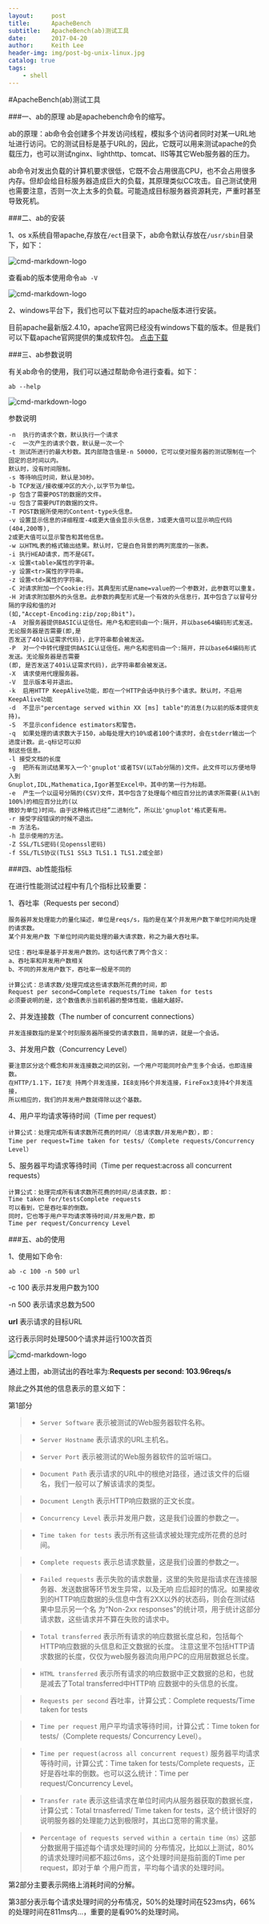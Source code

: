 ```yaml
---
layout:     post
title:      ApacheBench
subtitle:   ApacheBench(ab)测试工具
date:       2017-04-20
author:     Keith Lee
header-img: img/post-bg-unix-linux.jpg
catalog: true
tags:
    - shell
---
```


#ApacheBench(ab)测试工具



###一、ab的原理
ab是apachebench命令的缩写。

ab的原理：ab命令会创建多个并发访问线程，模拟多个访问者同时对某一URL地址进行访问。它的测试目标是基于URL的，因此，它既可以用来测试apache的负载压力，也可以测试nginx、lighthttp、tomcat、IIS等其它Web服务器的压力。

ab命令对发出负载的计算机要求很低，它既不会占用很高CPU，也不会占用很多内存。但却会给目标服务器造成巨大的负载，其原理类似CC攻击。自己测试使用也需要注意，否则一次上太多的负载。可能造成目标服务器资源耗完，严重时甚至导致死机。

###二、ab的安装

1、os x系统自带apache,存放在`/ect`目录下，ab命令默认存放在`/usr/sbin`目录下，如下：

![cmd-markdown-logo](./../img/apache.png)

查看ab的版本使用命令`ab -V`

![cmd-markdown-logo](./../img/ab-v.png )

2、windows平台下，我们也可以下载对应的apache版本进行安装。

目前apache最新版2.4.10，apache官网已经没有windows下载的版本。但是我们可以下载apache官网提供的集成软件包。
[点击下载](http://apache.fayea.com/httpd/binaries/win32/)

###三、ab参数说明

有关ab命令的使用，我们可以通过帮助命令进行查看。如下：

`ab --help`

![cmd-markdown-logo](./../img/help.png)

参数说明

	-n 	执行的请求个数，默认执行一个请求
	-c 	一次产生的请求个数，默认是一次一个
	-t 测试所进行的最大秒数。其内部隐含值是-n 50000，它可以使对服务器的测试限制在一个固定的总时间以内。
	默认时，没有时间限制。
	-s 等待响应时间，默认是30秒。
	-b TCP发送/接收缓冲区的大小,以字节为单位。
	-p 包含了需要POST的数据的文件。
	-u 包含了需要PUT的数据的文件。
	-T POST数据所使用的Content-type头信息。
	-v 设置显示信息的详细程度-4或更大值会显示头信息，3或更大值可以显示响应代码(404,200等),
	2或更大值可以显示警告和其他信息。
	-w 以HTML表的格式输出结果。默认时，它是白色背景的两列宽度的一张表。
	-i 执行HEAD请求，而不是GET。
	-x 设置<table>属性的字符串。
	-y 设置<tr>属性的字符串。
	-z 设置<td>属性的字符串。
	-C 对请求附加一个Cookie:行。其典型形式是name=value的一个参数对，此参数可以重复。
	-H 对请求附加额外的头信息。此参数的典型形式是一个有效的头信息行，其中包含了以冒号分隔的字段和值的对
	(如,"Accept-Encoding:zip/zop;8bit")。
	-A	对服务器提供BASIC认证信任。用户名和密码由一个:隔开，并以base64编码形式发送。无论服务器是否需要(即,是
	否发送了401认证需求代码)，此字符串都会被发送。
	-P	对一个中转代理提供BASIC认证信任。用户名和密码由一个:隔开，并以base64编码形式发送。无论服务器是否需要
	(即, 是否发送了401认证需求代码)，此字符串都会被发送。
	-X	请求使用代理服务器。
	-V	显示版本号并退出。
	-k	启用HTTP KeepAlive功能，即在一个HTTP会话中执行多个请求。默认时，不启用KeepAlive功能
	-d	不显示"percentage served within XX [ms] table"的消息(为以前的版本提供支持)。
	-S	不显示confidence estimators和警告。
	-q 	如果处理的请求数大于150，ab每处理大约10%或者100个请求时，会在stderr输出一个进度计数。此-q标记可以抑
	制这些信息。
	-l 接受文档的长度
	-g	把所有测试结果写入一个'gnuplot'或者TSV(以Tab分隔的)文件。此文件可以方便地导入到
	Gnuplot,IDL,Mathematica,Igor甚至Excel中。其中的第一行为标题。
	-e	产生一个以逗号分隔的(CSV)文件，其中包含了处理每个相应百分比的请求所需要(从1%到100%)的相应百分比的(以
	微妙为单位)时间。由于这种格式已经“二进制化”，所以比'gnuplot'格式更有用。
	-r 接受字段错误的时候不退出。
	-m 方法名。
	-h 显示使用的方法。
	-Z SSL/TLS密码(见openssl密码)
	-f SSL/TLS协议(TLS1 SSL3 TLS1.1 TLS1.2或全部)
	
###四、ab性能指标

在进行性能测试过程中有几个指标比较重要：

1、吞吐率（Requests per second）

	服务器并发处理能力的量化描述，单位是reqs/s，指的是在某个并发用户数下单位时间内处理的请求数。
	某个并发用户数	下单位时间内能处理的最大请求数，称之为最大吞吐率。
	
	记住：吞吐率是基于并发用户数的。这句话代表了两个含义：
	a、吞吐率和并发用户数相关
	b、不同的并发用户数下，吞吐率一般是不同的
	
	计算公式：总请求数/处理完成这些请求数所花费的时间，即
	Request per second=Complete requests/Time taken for tests
	必须要说明的是，这个数值表示当前机器的整体性能，值越大越好。

2、并发连接数（The number of concurrent connections）

	并发连接数指的是某个时刻服务器所接受的请求数目，简单的讲，就是一个会话。
	
3、并发用户数（Concurrency Level）

	要注意区分这个概念和并发连接数之间的区别，一个用户可能同时会产生多个会话，也即连接数。
	在HTTP/1.1下，IE7支	持两个并发连接，IE8支持6个并发连接，FireFox3支持4个并发连接，
	所以相应的，我们的并发用户数就得除以这个基数。

4、用户平均请求等待时间（Time per request）
	
	计算公式：处理完成所有请求数所花费的时间/（总请求数/并发用户数），即：
	Time per request=Time taken for tests/（Complete requests/Concurrency Level）
	
5、服务器平均请求等待时间（Time per request:across all concurrent requests）

	计算公式：处理完成所有请求数所花费的时间/总请求数，即：
	Time taken for/testsComplete requests
	可以看到，它是吞吐率的倒数。
	同时，它也等于用户平均请求等待时间/并发用户数，即
	Time per request/Concurrency Level
	
###五、ab的使用

1、使用如下命令:

`ab -c 100 -n 500 url`

-c 100 表示并发用户数为100

-n 500 表示请求总数为500

**url** 表示请求的目标URL

这行表示同时处理500个请求并运行100次首页

![cmd-markdown-logo](./../img/result.png)

通过上图，ab测试出的吞吐率为:**Requests per second: 103.96reqs/s**

除此之外其他的信息表示的意义如下：

第1部分

> * `Server Software` 表示被测试的Web服务器软件名称。
 
> * `Server Hostname` 表示请求的URL主机名。
 
> * `Server Port` 表示被测试的Web服务器软件的监听端口。

> * `Document Path` 表示请求的URL中的根绝对路径，通过该文件的后缀名，我们一般可以了解该请求的类型。

> * `Document Length` 表示HTTP响应数据的正文长度。

> *	 `Concurrency Level` 表示并发用户数，这是我们设置的参数之一。

> *	 `Time taken for tests` 表示所有这些请求被处理完成所花费的总时间。

> *	 `Complete requests` 表示总请求数量，这是我们设置的参数之一。

> *	 `Failed requests` 表示失败的请求数量，这里的失败是指请求在连接服务器、发送数据等环节发生异常，以及无响	应后超时的情况。如果接收到的HTTP响应数据的头信息中含有2XX以外的状态码，则会在测试结果中显示另一个名
	为“Non-2xx responses”的统计项，用于统计这部分请求数，这些请求并不算在失败的请求中。

> *	 `Total transferred` 表示所有请求的响应数据长度总和，包括每个HTTP响应数据的头信息和正文数据的长度。
	注意这里不包括HTTP请求数据的长度，仅仅为web服务器流向用户PC的应用层数据总长度。

> *	 `HTML transferred` 表示所有请求的响应数据中正文数据的总和，也就是减去了Total transferred中HTTP响	应数据中的头信息的长度。

> *	 `Requests per second` 吞吐率，计算公式：Complete requests/Time taken for tests

> *	 `Time per request` 用户平均请求等待时间，计算公式：Time token for tests/（Complete requests/
	Concurrency Level）。

> *	 `Time per request(across all concurrent request)` 服务器平均请求等待时间，计算公式：Time taken 	for tests/Complete requests，正好是吞吐率的倒数。也可以这么统计：Time per request/Concurrency 
	Level。

> *	 `Transfer rate` 表示这些请求在单位时间内从服务器获取的数据长度，计算公式：Total trnasferred/ Time 
	taken for tests，这个统计很好的说明服务器的处理能力达到极限时，其出口宽带的需求量。

> *	 `Percentage of requests served within a certain time（ms）`这部分数据用于描述每个请求处理时间的	分布情况，比如以上测试，80%的请求处理时间都不超过6ms，这个处理时间是指前面的Time per request，即对于单	个用户而言，平均每个请求的处理时间。


第2部分主要表示网络上消耗时间的分解。

第3部分表示每个请求处理时间的分布情况，50%的处理时间在523ms内，66%的处理时间在811ms内...，重要的是看90%的处理时间。

	